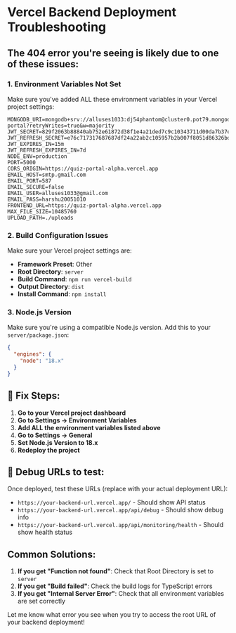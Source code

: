 # Vercel Backend Deployment Troubleshooting

## The 404 error you're seeing is likely due to one of these issues:

### 1. **Environment Variables Not Set**
Make sure you've added ALL these environment variables in your Vercel project settings:

```
MONGODB_URI=mongodb+srv://alluses1033:dj54phantom@cluster0.pot79.mongodb.net/quiz-portal?retryWrites=true&w=majority
JWT_SECRET=829f2063b88840ab752e61872d38f1e4a21ded7c9c10343711d00da7b37e5c85
JWT_REFRESH_SECRET=e76c717317687687df24a22ab2c105957b2b007f8051d86326bd62c5a61af8f2
JWT_EXPIRES_IN=15m
JWT_REFRESH_EXPIRES_IN=7d
NODE_ENV=production
PORT=5000
CORS_ORIGIN=https://quiz-portal-alpha.vercel.app
EMAIL_HOST=smtp.gmail.com
EMAIL_PORT=587
EMAIL_SECURE=false
EMAIL_USER=alluses1033@gmail.com
EMAIL_PASS=harshu20051010
FRONTEND_URL=https://quiz-portal-alpha.vercel.app
MAX_FILE_SIZE=10485760
UPLOAD_PATH=./uploads
```

### 2. **Build Configuration Issues**
Make sure your Vercel project settings are:
- **Framework Preset**: Other
- **Root Directory**: `server`
- **Build Command**: `npm run vercel-build` 
- **Output Directory**: `dist`
- **Install Command**: `npm install`

### 3. **Node.js Version**
Make sure you're using a compatible Node.js version. Add this to your `server/package.json`:

```json
{
  "engines": {
    "node": "18.x"
  }
}
```

## 🔧 Fix Steps:

1. **Go to your Vercel project dashboard**
2. **Go to Settings → Environment Variables**
3. **Add ALL the environment variables listed above**
4. **Go to Settings → General**
5. **Set Node.js Version to 18.x**
6. **Redeploy the project**

## 🐛 Debug URLs to test:

Once deployed, test these URLs (replace with your actual deployment URL):

- `https://your-backend-url.vercel.app/` - Should show API status
- `https://your-backend-url.vercel.app/api/debug` - Should show debug info
- `https://your-backend-url.vercel.app/api/monitoring/health` - Should show health status

## Common Solutions:

1. **If you get "Function not found"**: Check that Root Directory is set to `server`
2. **If you get "Build failed"**: Check the build logs for TypeScript errors
3. **If you get "Internal Server Error"**: Check that all environment variables are set correctly

Let me know what error you see when you try to access the root URL of your backend deployment!
